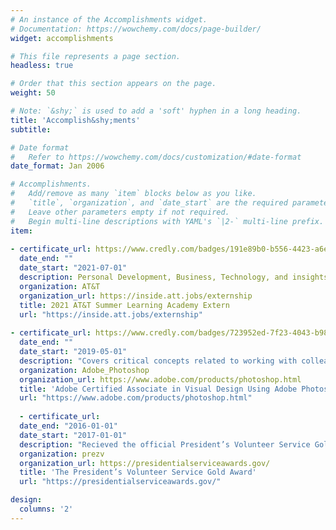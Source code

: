 ```yaml
---
# An instance of the Accomplishments widget.
# Documentation: https://wowchemy.com/docs/page-builder/
widget: accomplishments

# This file represents a page section.
headless: true

# Order that this section appears on the page.
weight: 50

# Note: `&shy;` is used to add a 'soft' hyphen in a long heading.
title: 'Accomplish&shy;ments'
subtitle:

# Date format
#   Refer to https://wowchemy.com/docs/customization/#date-format
date_format: Jan 2006

# Accomplishments.
#   Add/remove as many `item` blocks below as you like.
#   `title`, `organization`, and `date_start` are the required parameters.
#   Leave other parameters empty if not required.
#   Begin multi-line descriptions with YAML's `|2-` multi-line prefix.
item:
  
- certificate_url: https://www.credly.com/badges/191e89b0-b556-4423-a6eb-d20780f40d9c/linked_in
  date_end: ""
  date_start: "2021-07-01"
  description: Personal Development, Business, Technology, and insights on life at AT&T direct from our leadership and experts in their field.
  organization: AT&T
  organization_url: https://inside.att.jobs/externship
  title: 2021 AT&T Summer Learning Academy Extern
  url: "https://inside.att.jobs/externship"
  
- certificate_url: https://www.credly.com/badges/723952ed-7f23-4043-b980-92e598902883?source=linked_in_profile
  date_end: ""
  date_start: "2019-05-01"
  description: "Covers critical concepts related to working with colleagues and clients with crucial legal, technical, and design-related knowledge and interface setup and program settings that assist in an efficient and effective workflow, as well as knowledge about ingesting digital assets for a project."
  organization: Adobe_Photoshop
  organization_url: https://www.adobe.com/products/photoshop.html
  title: 'Adobe Certified Associate in Visual Design Using Adobe Photoshop'
  url: "https://www.adobe.com/products/photoshop.html"
  
  - certificate_url:
  date_end: "2016-01-01"
  date_start: "2017-01-01"
  description: "Recieved the official President’s Volunteer Service Gold Award medallion and a personalized certificate of achievement and letter signed by the president. Volunteered 250+ hours to qualify for years 2016 and 2017."
  organization: prezv
  organization_url: https://presidentialserviceawards.gov/
  title: 'The President’s Volunteer Service Gold Award'
  url: "https://presidentialserviceawards.gov/"

design:
  columns: '2' 
---
```

